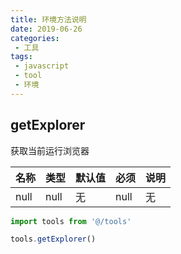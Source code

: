 ```yaml
---
title: 环境方法说明
date: 2019-06-26
categories:
 - 工具
tags:
 - javascript
 - tool
 - 环境
---
```

## getExplorer
获取当前运行浏览器

名称|类型|默认值|必须|说明
---|---|---|---|---
null|null|无|null|无

```javascript
import tools from '@/tools'

tools.getExplorer()
```